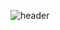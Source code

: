 ![header](https://capsule-render.vercel.app/api?type=Cylinder&color=F88017&height=150&&text=Welcome&fontAlignY=48&fontAlign=47&fontSize=60&animation=twinkling&textColor=000000&desc=Hong'sprofile&descAlign=72&descColor=000000&descSize=26)
